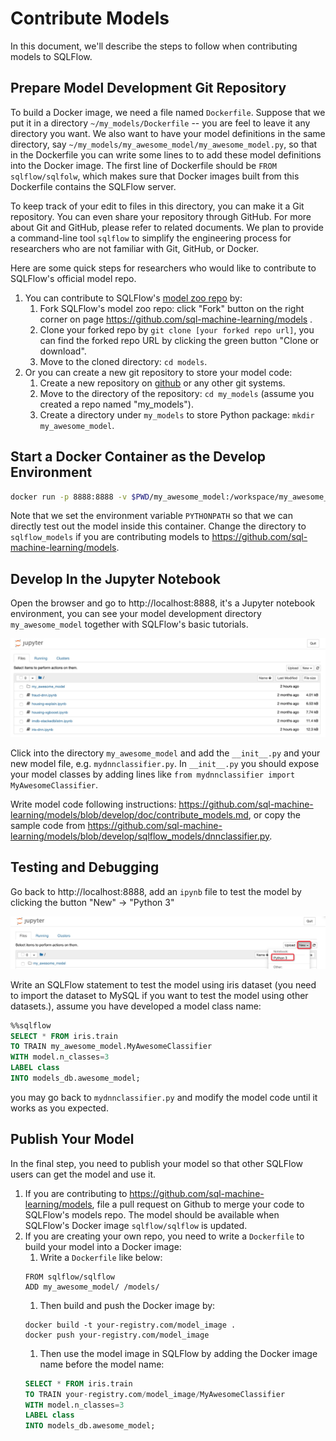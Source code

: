 # Contribute Models

In this document, we'll describe the steps to follow when contributing models to SQLFlow.

## Prepare Model Development Git Repository

To build a Docker image, we need a file named `Dockerfile`.  Suppose that we put it in a directory `~/my_models/Dockerfile` -- you are feel to leave it any directory you want.  We also want to have your model definitions in the same directory, say `~/my_models/my_awesome_model/my_awesome_model.py`, so that in the Dockerfile you can write some lines to to add these model definitions into the Docker image.  The first line of Dockerfile should be `FROM sqlflow/sqlfolw`, which makes sure that Docker images built from this Dockerfile contains the SQLFlow server.

To keep track of your edit to files in this directory, you can make it a Git repository.  You can even share your repository through GitHub.  For more about Git and GitHub, please refer to related documents.  We plan to provide a command-line tool `sqlflow` to simplify the engineering process for researchers who are not familiar with Git, GitHub, or Docker. 

Here are some quick steps for researchers who would like to contribute to SQLFlow's official model repo.

1. You can contribute to SQLFlow's [model zoo repo](https://github.com/sql-machine-learning/models) by:
    1. Fork SQLFlow's model zoo repo: click "Fork" button on the right corner on page https://github.com/sql-machine-learning/models .
    1. Clone your forked repo by `git clone [your forked repo url]`, you can find the forked repo URL by clicking the green button "Clone or download".
    1. Move to the cloned directory: `cd models`.
1. Or you can create a new git repository to store your model code:
    1. Create a new repository on [github](https://github.com) or any other git systems.
    1. Move to the directory of the repository: `cd my_models` (assume you created a repo named "my_models").
    1. Create a directory under `my_models` to store Python package: `mkdir my_awesome_model`.
    
## Start a Docker Container as the Develop Environment

```bash
docker run -p 8888:8888 -v $PWD/my_awesome_model:/workspace/my_awesome_model  sqlflow/sqlflow bash -c 'export PYTHONPATH=/workspace:$PYTHONPATH; bash /start.sh'
```

Note that we set the environment variable `PYTHONPATH` so that we can directly test out the model inside this container. Change the directory to `sqlflow_models` if you are contributing models to https://github.com/sql-machine-learning/models.

## Develop In the Jupyter Notebook

Open the browser and go to http://localhost:8888, it's a Jupyter notebook environment, you can see your model development directory `my_awesome_model` together with SQLFlow's basic tutorials.

<p align="center">
<img src="figures/jupyter_develop.jpg">
</p>

Click into the directory `my_awesome_model` and add the `__init__.py` and your new model file, e.g. `mydnnclassifier.py`. In `__init__.py` you should expose your model classes by adding lines like `from mydnnclassifier import MyAwesomeClassifier`.

Write model code following instructions: https://github.com/sql-machine-learning/models/blob/develop/doc/contribute_models.md, or copy the sample code from https://github.com/sql-machine-learning/models/blob/develop/sqlflow_models/dnnclassifier.py.

## Testing and Debugging

Go back to http://localhost:8888, add an `ipynb` file to test the model by clicking the button "New" -> "Python 3"

<p align="center">
<img src="figures/jupyter_create_ipynb.jpg">
</p>

Write an SQLFlow statement to test the model using iris dataset (you need to import the dataset to MySQL if you want to test the model using other datasets.), assume you have developed a model class name:

```sql
%%sqlflow
SELECT * FROM iris.train
TO TRAIN my_awesome_model.MyAwesomeClassifier
WITH model.n_classes=3
LABEL class
INTO models_db.awesome_model;
```

you may go back to `mydnnclassifier.py` and modify the model code until it works as you expected.

## Publish Your Model

In the final step, you need to publish your model so that other SQLFlow users can get the model and use it.

1. If you are contributing to https://github.com/sql-machine-learning/models, file a pull request on Github to merge your code to SQLFlow's models repo. The model should be available when SQLFlow's Docker image `sqlflow/sqlflow` is updated.
1. If you are creating your own repo, you need to write a `Dockerfile` to build your model into a Docker image:
    1. Write a `Dockerfile` like below:
    ```docker
    FROM sqlflow/sqlflow
    ADD my_awesome_model/ /models/
    ```
    1. Then build and push the Docker image by:
    ```
    docker build -t your-registry.com/model_image .
    docker push your-registry.com/model_image
    ```
    1. Then use the model image in SQLFlow by adding the Docker image name before the model name:
    ```sql
    SELECT * FROM iris.train
    TO TRAIN your-registry.com/model_image/MyAwesomeClassifier
    WITH model.n_classes=3
    LABEL class
    INTO models_db.awesome_model;
    ```
